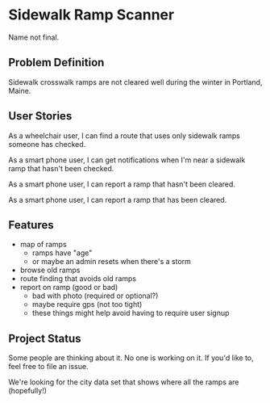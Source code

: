 # Sidewalk Ramp Scanner

Name not final.

## Problem Definition

Sidewalk crosswalk ramps are not cleared well during the winter in
Portland, Maine.

## User Stories

As a wheelchair user, I can find a route that uses only sidewalk ramps
someone has checked.

As a smart phone user, I can get notifications when I'm near a sidewalk
ramp that hasn't been checked.

As a smart phone user, I can report a ramp that hasn't been cleared.

As a smart phone user, I can report a ramp that has been cleared.

## Features

* map of ramps
    * ramps have "age"
    * or maybe an admin resets when there's a storm
* browse old ramps
* route finding that avoids old ramps
* report on ramp (good or bad)
    * bad with photo (required or optional?)
    * maybe require gps (not too tight)
    * these things might help avoid having to require user signup

## Project Status

Some people are thinking about it. No one is working on it. If you'd like
to, feel free to file an issue.

We're looking for the city data set that shows where all the ramps are
(hopefully!)
